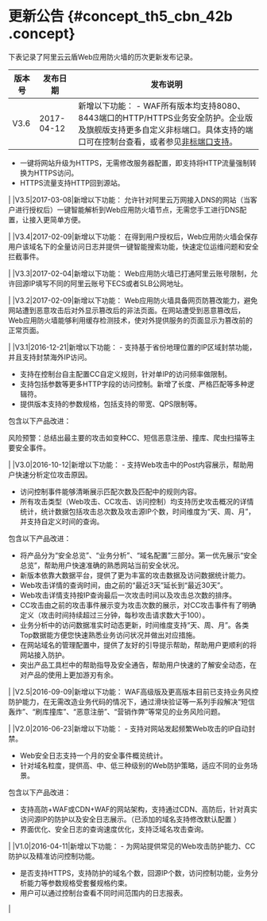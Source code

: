 # 更新公告 {#concept_th5_cbn_42b .concept}

下表记录了阿里云云盾Web应用防火墙的历次更新发布记录。

|版本号|发布日期|发布说明|
|---|----|----|
|V3.6|2017-04-12|新增以下功能： -   WAF所有版本均支持8080、8443端口的HTTP/HTTPS业务安全防护。企业版及旗舰版支持更多自定义非标端口。具体支持的端口可在控制台查看，或者参见[非标端口支持](../../../../cn.zh-CN/用户指南/使用DNS配置模式接入WAF/非标端口支持.md#)。
-   一键将网站升级为HTTPS，无需修改服务器配置，即支持将HTTP流量强制转换为HTTPS访问。
-   HTTPS流量支持HTTP回到源站。

 |
|V3.5|2017-03-08|新增以下功能： 允许针对阿里云万网接入DNS的网站（当客户进行授权后）一键智能解析到Web应用防火墙节点，无需您手工进行DNS配置，让接入更简单方便。

 |
|V3.4|2017-02-09|新增以下功能： 在得到用户授权后，Web应用防火墙会保存用户该域名下的全量访问日志并提供一键智能搜索功能，快速定位运维问题和安全拦截事件。

 |
|V3.3|2017-02-04|新增以下功能： Web应用防火墙已打通阿里云账号限制，允许回源IP填写不同的阿里云账号下ECS或者SLB公网地址。

 |
|V3.2|2017-02-09|新增以下功能： Web应用防火墙具备网页防篡改能力，避免网站遭到恶意攻击后对外显示篡改后的非法页面。在网站遭受到恶意篡改后，Web应用防火墙能够利用缓存检测技术，使对外提供服务的页面显示为篡改前的正常页面。

 |
|V3.1|2016-12-21|新增以下功能： -   支持基于省份地理位置的IP区域封禁功能，并且支持封禁海外IP访问。
-   支持在控制台自主配置CC自定义规则，针对单IP的访问频率做限制。
-   支持包括参数等更多HTTP字段的访问控制。新增了长度、严格匹配等多种逻辑符。
-   提供版本支持的参数规格，包括支持的带宽、QPS限制等。

 包含以下产品改进：

 风险预警：总结出最主要的攻击如变种CC、短信恶意注册、撞库、爬虫扫描等主要安全事件。

 |
|V3.0|2016-10-12|新增以下功能： -   支持Web攻击中的Post内容展示，帮助用户快速分析定位攻击原因。
-   访问控制事件能够清晰展示匹配次数及匹配中的规则内容。
-   所有攻击类型（Web攻击、CC攻击、访问控制）均支持历史攻击概况的详情统计，统计数据包括攻击总次数及攻击源IP个数，时间维度为“天、周、月”，并支持自定义时间的查询。

 包含以下产品改进：

-   将产品分为“安全总览”、“业务分析”、“域名配置”三部分。第一优先展示“安全总览”，帮助用户快速准确的熟悉网站当前安全状况。
-   新版本依靠大数据平台，提供了更为丰富的攻击数据及访问数据统计能力。
-   Web攻击详情的查询时间，由之前的“最近3天”延长到“最近30天”。
-   Web攻击详情支持按IP查询最后一次攻击时间以及攻击总次数的排序。
-   CC攻击由之前的攻击事件展示变为攻击次数的展示，对CC攻击事件有了明确定义（攻击时间持续超过三分钟，每秒攻击请求数大于100）。
-   业务分析中的访问数据准实时动态更新，时间维度支持“天、周、月”。各类Top数据能方便您快速熟悉业务访问状况并做出对应措施。
-   在网站域名的管理配置中，提供了友好的引导提示帮助，帮助用户更顺利的将网站接入防护。
-   突出产品工具栏中的帮助指导及安全通告，帮助用户快速的了解安全动态，在对产品的使用上更加游刃有余。

 |
|V2.5|2016-09-09|新增以下功能： WAF高级版及更高版本目前已支持业务风控防护能力，在无需改造业务代码的情况下，通过滑块验证等一系列手段解决“短信轰炸”、“刷库撞库”、“恶意注册”、“营销作弊”等常见的业务风险问题。

 |
|V2.0|2016-06-23|新增以下功能： -   支持对网站发起频繁Web攻击的IP自动封禁。
-   Web安全日志支持一个月的安全事件概览统计。
-   针对域名粒度，提供高、中、低三种级别的Web防护策略，适应不同的业务场景。

 包含以下产品改进：

-   支持高防+WAF或CDN+WAF的网站架构，支持通过CDN、高防后，针对真实访问源IP的防护以及安全日志展示。（已添加的域名支持修改默认配置 ）
-   界面优化、安全日志的查询速度优化，支持泛域名攻击查询。

 |
|V1.0|2016-04-11|新增以下功能： -   为网站提供常见的Web攻击防护能力、CC防护以及精准访问控制功能。
-   是否支持HTTPS，支持防护的域名个数，回源IP个数，访问控制功能，业务分析能力等参数规格受套餐规格约束。
-   用户可以通过控制台查看不同时间范围内的日志报表。

 |

